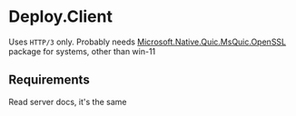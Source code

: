 # Deploy.Client

Uses `HTTP/3` only. Probably needs [Microsoft.Native.Quic.MsQuic.OpenSSL](nuget.org/packages/Microsoft.Native.Quic.MsQuic.OpenSSL) package for systems, other than win-11

## Requirements

Read server docs, it's the same

